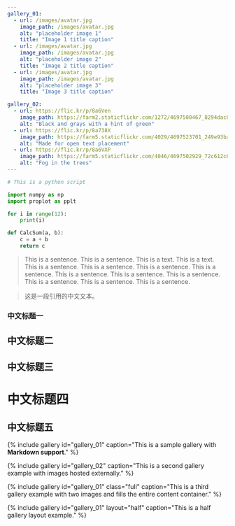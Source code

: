 ```yaml
---
gallery_01:
  - url: /images/avatar.jpg
    image_path: /images/avatar.jpg
    alt: "placeholder image 1"
    title: "Image 1 title caption"
  - url: /images/avatar.jpg
    image_path: /images/avatar.jpg
    alt: "placeholder image 2"
    title: "Image 2 title caption"
  - url: /images/avatar.jpg
    image_path: /images/avatar.jpg
    alt: "placeholder image 3"
    title: "Image 3 title caption"

gallery_02:
  - url: https://flic.kr/p/8a6Ven
    image_path: https://farm2.staticflickr.com/1272/4697500467_8294dac099_q.jpg
    alt: "Black and grays with a hint of green"
  - url: https://flic.kr/p/8a738X
    image_path: https://farm5.staticflickr.com/4029/4697523701_249e93ba23_q.jpg
    alt: "Made for open text placement"
  - url: https://flic.kr/p/8a6VXP
    image_path: https://farm5.staticflickr.com/4046/4697502929_72c612c636_q.jpg
    alt: "Fog in the trees"
---
```



```python
# This is a python script

import numpy as np
import proplot as pplt

for i in range(12):
    print(i)

def CalcSum(a, b):
    c = a + b
    return c
```

> This is a sentence.
> This is a sentence.
> This is a text. This is a text. This is a sentence. This is a sentence. This is a sentence. This is a sentence. This is a sentence. This is a sentence. This is a sentence. This is a sentence. This is a sentence. This is a sentence.

> 这是一段引用的中文文本。

### 中文标题一

## 中文标题二

## 中文标题三

# 中文标题四

## 中文标题五


{% include gallery id="gallery_01" caption="This is a sample gallery with **Markdown support**." %}

{% include gallery id="gallery_02" caption="This is a second gallery example with images hosted externally." %}

{% include gallery id="gallery_01" class="full" caption="This is a third gallery example with two images and fills the entire content container." %}

{% include gallery id="gallery_01" layout="half" caption="This is a half gallery layout example." %}





















